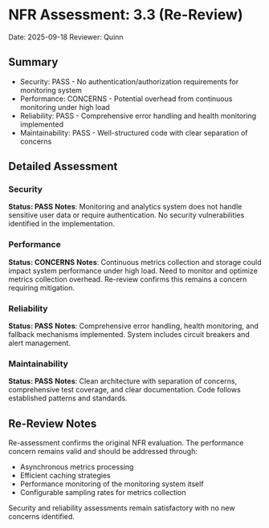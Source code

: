 # NFR Assessment: 3.3 (Re-Review)

Date: 2025-09-18
Reviewer: Quinn

## Summary

- Security: PASS - No authentication/authorization requirements for monitoring system
- Performance: CONCERNS - Potential overhead from continuous monitoring under high load
- Reliability: PASS - Comprehensive error handling and health monitoring implemented
- Maintainability: PASS - Well-structured code with clear separation of concerns

## Detailed Assessment

### Security

**Status: PASS**
**Notes**: Monitoring and analytics system does not handle sensitive user data or require authentication. No security vulnerabilities identified in the implementation.

### Performance

**Status: CONCERNS**
**Notes**: Continuous metrics collection and storage could impact system performance under high load. Need to monitor and optimize metrics collection overhead. Re-review confirms this remains a concern requiring mitigation.

### Reliability

**Status: PASS**
**Notes**: Comprehensive error handling, health monitoring, and fallback mechanisms implemented. System includes circuit breakers and alert management.

### Maintainability

**Status: PASS**
**Notes**: Clean architecture with separation of concerns, comprehensive test coverage, and clear documentation. Code follows established patterns and standards.

## Re-Review Notes

Re-assessment confirms the original NFR evaluation. The performance concern remains valid and should be addressed through:
- Asynchronous metrics processing
- Efficient caching strategies
- Performance monitoring of the monitoring system itself
- Configurable sampling rates for metrics collection

Security and reliability assessments remain satisfactory with no new concerns identified.
